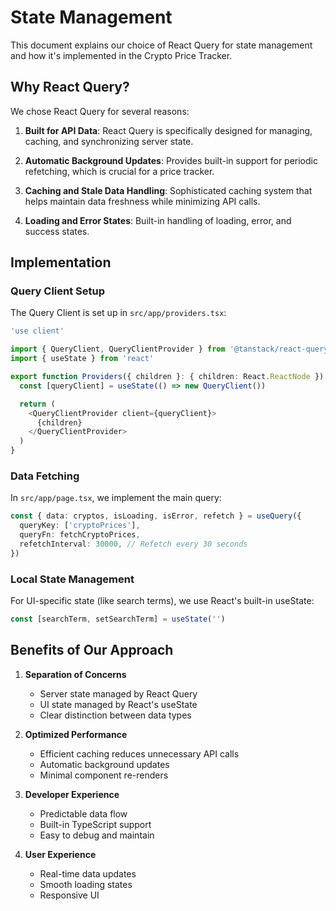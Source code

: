 # State Management

This document explains our choice of React Query for state management and how it's implemented in the Crypto Price Tracker.

## Why React Query?

We chose React Query for several reasons:

1. **Built for API Data**: React Query is specifically designed for managing, caching, and synchronizing server state.

2. **Automatic Background Updates**: Provides built-in support for periodic refetching, which is crucial for a price tracker.

3. **Caching and Stale Data Handling**: Sophisticated caching system that helps maintain data freshness while minimizing API calls.

4. **Loading and Error States**: Built-in handling of loading, error, and success states.

## Implementation

### Query Client Setup

The Query Client is set up in `src/app/providers.tsx`:

```typescript
'use client'

import { QueryClient, QueryClientProvider } from '@tanstack/react-query'
import { useState } from 'react'

export function Providers({ children }: { children: React.ReactNode }) {
  const [queryClient] = useState(() => new QueryClient())

  return (
    <QueryClientProvider client={queryClient}>
      {children}
    </QueryClientProvider>
  )
}
```

### Data Fetching

In `src/app/page.tsx`, we implement the main query:

```typescript
const { data: cryptos, isLoading, isError, refetch } = useQuery({
  queryKey: ['cryptoPrices'],
  queryFn: fetchCryptoPrices,
  refetchInterval: 30000, // Refetch every 30 seconds
})
```

### Local State Management

For UI-specific state (like search terms), we use React's built-in useState:

```typescript
const [searchTerm, setSearchTerm] = useState('')
```

## Benefits of Our Approach

1. **Separation of Concerns**
   - Server state managed by React Query
   - UI state managed by React's useState
   - Clear distinction between data types

2. **Optimized Performance**
   - Efficient caching reduces unnecessary API calls
   - Automatic background updates
   - Minimal component re-renders

3. **Developer Experience**
   - Predictable data flow
   - Built-in TypeScript support
   - Easy to debug and maintain

4. **User Experience**
   - Real-time data updates
   - Smooth loading states
   - Responsive UI
